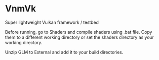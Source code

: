 # VnmVk
Super lightweight Vulkan framework / testbed

Before running, go to Shaders and compile shaders using .bat file. Copy them to a different working directory or set the shaders directory as your working directory.

Unzip GLM to External and add it to your build directories.
